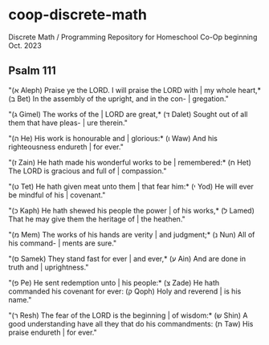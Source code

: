 # coop-discrete-math
Discrete Math / Programming Repository for Homeschool Co-Op beginning Oct. 2023

## Psalm 111
"(א Aleph)
Praise ye the LORD. I will praise the LORD with | my whole heart,*
(ב Bet)
In the assembly of the upright, and in the con- | gregation."

"(ג Gimel)
The works of the | LORD are great,*
(ד Dalet)
Sought out of all them that have pleas- | ure therein."

"(ה He)
His work is honourable and | glorious:*
(ו Waw)
And his righteousness endureth | for ever."

"(ז Zain)
He hath made his wonderful works to be | remembered:*
(ח Het)
The LORD is gracious and full of | compassion."

"(ט Tet)
He hath given meat unto them | that fear him:*
(י Yod)
He will ever be mindful of his | covenant."

"(כ Kaph)
He hath shewed his people the power | of his works,*
(ל Lamed)
That he may give them the heritage of | the heathen."

"(מ Mem)
The works of his hands are verity | and judgment;*
(נ Nun)
All of his command- | ments are sure."

"(ס Samek)
They stand fast for ever | and ever,*
(ע Ain)
And are done in truth and | uprightness."

"(פ Pe)
He sent redemption unto | his people:*
(צ Zade)
He hath commanded his covenant for ever: (ק Qoph) Holy and reverend | is his name."

"(ר Resh)
The fear of the LORD is the beginning | of wisdom:*
(ש Shin)
A good understanding have all they that do his commandments: (ת Taw) His praise endureth | for ever."
